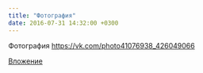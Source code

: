 ```yaml
---
title: "Фотография"
date: 2016-07-31 14:32:00 +0300
---
```


Фотография
https://vk.com/photo41076938_426049066

[Вложение](https://vk.com/photo41076938_426049066)
